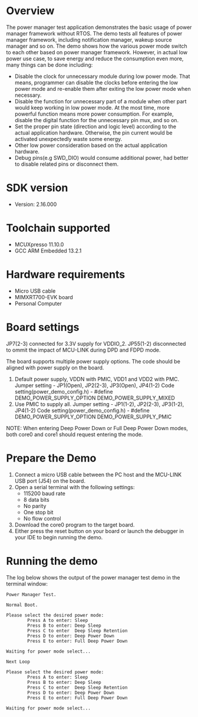 Overview
========
The power manager test application demonstrates the basic usage of power manager framework without RTOS.
The demo tests all features of power manager framework, including notification manager, wakeup source manager and so on.
The demo shows how the various power mode switch to each other based on power manager framework. However, in actual low power use case, to save energy and reduce the consumption even more, many things can be done including:
 - Disable the clock for unnecessary module during low power mode. That means, programmer can disable the clocks before entering the low power mode and re-enable them after exiting the low power mode when necessary.
 - Disable the function for unnecessary part of a module when other part would keep working in low power mode. At the most time, more powerful function means more power consumption. For example, disable the digital function for the unnecessary pin mux, and so on.
 - Set the proper pin state (direction and logic level) according to the actual application hardware. Otherwise, the pin current would be activated unexpectedly waste some energy.
 - Other low power consideration based on the actual application hardware.
 - Debug pins(e.g SWD_DIO) would consume additional power, had better to disable related pins or disconnect them.

SDK version
===========
- Version: 2.16.000

Toolchain supported
===================
- MCUXpresso  11.10.0
- GCC ARM Embedded  13.2.1

Hardware requirements
=====================
- Micro USB cable
- MIMXRT700-EVK board
- Personal Computer

Board settings
==============
JP7(2-3) connected for 3.3V supply for VDDIO_2.
JP55(1-2) disconnected to ommit the impact of MCU-LINK during DPD and FDPD mode.

The board supports multiple power supply options. 
The code should be aligned with power supply on the board.

1. Default power supply, VDDN with PMIC, VDD1 and VDD2 with PMC.
   Jumper setting - JP1(Open), JP2(2-3), JP3(Open), JP4(1-2)
   Code setting(power_demo_config.h) - #define DEMO_POWER_SUPPLY_OPTION DEMO_POWER_SUPPLY_MIXED
2. Use PMIC to supply all. 
   Jumper setting - JP1(1-2), JP2(2-3), JP3(1-2), JP4(1-2)
   Code setting(power_demo_config.h) - #define DEMO_POWER_SUPPLY_OPTION DEMO_POWER_SUPPLY_PMIC

NOTE: When entering Deep Power Down or Full Deep Power Down modes, both core0 and core1 should 
request entering the mode. 

Prepare the Demo
================
1.  Connect a micro USB cable between the PC host and the MCU-LINK USB port (J54) on the board.
2.  Open a serial terminal with the following settings:
    - 115200 baud rate
    - 8 data bits
    - No parity
    - One stop bit
    - No flow control
3.  Download the core0 program to the target board.
4.  Either press the reset button on your board or launch the debugger in your IDE to begin running the demo.

Running the demo
================
The log below shows the output of the power manager test demo in the terminal window:
~~~~~~~~~~~~~~~~~~~~~~~~~~~~~~~~~~~
Power Manager Test.

Normal Boot.

Please select the desired power mode:
        Press A to enter: Sleep
        Press B to enter: Deep Sleep
        Press C to enter  Deep Sleep Retention
        Press D to enter: Deep Power Down
        Press E to enter: Full Deep Power Down

Waiting for power mode select...

Next Loop

Please select the desired power mode:
        Press A to enter: Sleep
        Press B to enter: Deep Sleep
        Press C to enter  Deep Sleep Retention
        Press D to enter: Deep Power Down
        Press E to enter: Full Deep Power Down

Waiting for power mode select...

~~~~~~~~~~~~~~~~~~~~~~~~~~~~~~~~~~~
